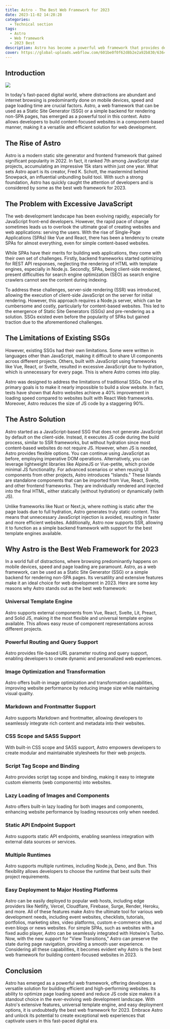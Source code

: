 ```yaml
---
title: Astro - The Best Web Framework for 2023
date: 2023-11-02 14:28:28
categories:
  - Technical section
tags: 
  - Astro
  - Web framework
  - 2023 Best
description: Astro has become a powerful web framework that provides developers with a versatile solution for building efficient, high-performance websites. It is undoubtedly the best web framework of 2023. In this fast-paced digital age, embrace Astro and realize its potential to create extraordinary web experiences that engage users.
cover: https://global-uploads.webflow.com/601be0f0f62d8b2e2a92b830/6364f51f6fa383d7f434bb08_astro-mfes.png
---
```


## Introduction

![](https://cdn.jsdelivr.net/gh/PirlosM/image@main/20231102144022.png)

In today's fast-paced digital world, where distractions are abundant and internet browsing is predominantly done on mobile devices, speed and page loading time are crucial factors. Astro, a web framework that can be used as a Static Site Generator (SSG) or a simple backend for rendering non-SPA pages, has emerged as a powerful tool in this context. Astro allows developers to build content-focused websites in a component-based manner, making it a versatile and efficient solution for web development.

## The Rise of Astro

Astro is a modern static site generator and frontend framework that gained significant popularity in 2022. In fact, it ranked 7th among JavaScript star projects, accumulating an impressive 15k stars within just one year. What sets Astro apart is its creator, Fred K. Schott, the mastermind behind Snowpack, an influential unbundling build tool. With such a strong foundation, Astro has quickly caught the attention of developers and is considered by some as the best web framework for 2023.

## The Problem with Excessive JavaScript

The web development landscape has been evolving rapidly, especially for JavaScript front-end developers. However, the rapid pace of change sometimes leads us to overlook the ultimate goal of creating websites and web applications: serving the users. With the rise of Single-Page Applications (SPAs) like Vue and React, there has been a tendency to create SPAs for almost everything, even for simple content-based websites.

While SPAs have their merits for building web applications, they come with their own set of challenges. Firstly, backend frameworks started optimizing for REST API responses, neglecting the rendering of HTML with template engines, especially in Node.js. Secondly, SPAs, being client-side rendered, present difficulties for search engine optimization (SEO) as search engine crawlers cannot see the content during indexing.

To address these challenges, server-side rendering (SSR) was introduced, allowing the execution of client-side JavaScript on the server for initial rendering. However, this approach requires a Node.js server, which can be cumbersome and costly, particularly for content-based websites. This led to the emergence of Static Site Generators (SSGs) and pre-rendering as a solution. SSGs existed even before the popularity of SPAs but gained traction due to the aforementioned challenges.

## The Limitations of Existing SSGs

However, existing SSGs had their own limitations. Some were written in languages other than JavaScript, making it difficult to share UI components across different projects. Others, built with JavaScript using frameworks like Vue, React, or Svelte, resulted in excessive JavaScript due to hydration, which is unnecessary for every page. This is where Astro comes into play.

Astro was designed to address the limitations of traditional SSGs. One of its primary goals is to make it nearly impossible to build a slow website. In fact, tests have shown that Astro websites achieve a 40% improvement in loading speed compared to websites built with React Web frameworks. Moreover, Astro reduces the size of JS code by a staggering 90%.

## The Astro Solution

Astro started as a JavaScript-based SSG that does not generate JavaScript by default on the client-side. Instead, it executes JS code during the build process, similar to SSR frameworks, but without hydration since most content-based websites do not require JS. However, when JS is needed, Astro provides flexible options.
You can continue using JavaScript as before, employing imperative DOM operations. Alternatively, you can leverage lightweight libraries like AlpineJS or Vue-petite, which provide minimal JS functionality. For advanced scenarios or when reusing UI components from other projects, Astro introduces "Islands." These Islands are standalone components that can be imported from Vue, React, Svelte, and other frontend frameworks. They are individually rendered and injected into the final HTML, either statically (without hydration) or dynamically (with JS).

Unlike frameworks like Nuxt or Next.js, where nothing is static after the page loads due to full hydration, Astro generates truly static content. This means that unnecessary JavaScript injection is avoided, resulting in faster and more efficient websites. Additionally, Astro now supports SSR, allowing it to function as a simple backend framework with support for the best template engines available.

## Why Astro is the Best Web Framework for 2023

In a world full of distractions, where browsing predominantly happens on mobile devices, speed and page loading are paramount. Astro, as a web framework, can be used as a Static Site Generator (SSG) or a simple backend for rendering non-SPA pages. Its versatility and extensive features make it an ideal choice for web development in 2023.
Here are some key reasons why Astro stands out as the best web framework:

### Universal Template Engine

Astro supports external components from Vue, React, Svelte, Lit, Preact, and Solid JS, making it the most flexible and universal template engine available. This allows easy reuse of component representations across different projects.

### Powerful Routing and Query Support

Astro provides file-based URL parameter routing and query support, enabling developers to create dynamic and personalized web experiences.

### Image Optimization and Transformation

Astro offers built-in image optimization and transformation capabilities, improving website performance by reducing image size while maintaining visual quality.

### Markdown and Frontmatter Support

Astro supports Markdown and frontmatter, allowing developers to seamlessly integrate rich content and metadata into their websites.

### CSS Scope and SASS Support

With built-in CSS scope and SASS support, Astro empowers developers to create modular and maintainable stylesheets for their web projects.

### Script Tag Scope and Binding

Astro provides script tag scope and binding, making it easy to integrate custom elements (web components) into websites.

### Lazy Loading of Images and Components

Astro offers built-in lazy loading for both images and components, enhancing website performance by loading resources only when needed.

### Static API Endpoint Support

Astro supports static API endpoints, enabling seamless integration with external data sources or services.

### Multiple Runtimes

Astro supports multiple runtimes, including Node.js, Deno, and Bun. This flexibility allows developers to choose the runtime that best suits their project requirements.

### Easy Deployment to Major Hosting Platforms

Astro can be easily deployed to popular web hosts, including edge providers like Netlify, Vercel, Cloudflare, Firebase, Surge, Render, Heroku, and more.
All of these features make Astro the ultimate tool for various web development needs, including event websites, checklists, tutorials, portfolios, marketing sites, video platforms, custom e-commerce sites, and even blogs or news websites. For simple SPAs, such as websites with a fixed audio player, Astro can be seamlessly integrated with Hotwire's Turbo.
Now, with the new support for "View Transitions," Astro can preserve the state during page navigation, providing a smooth user experience. Considering all these capabilities, it becomes evident why Astro is the best web framework for building content-focused websites in 2023.

## Conclusion

Astro has emerged as a powerful web framework, offering developers a versatile solution for building efficient and high-performing websites. Its ability to optimize page loading speed and reduce JS code size makes it a standout choice in the ever-evolving web development landscape. With Astro's extensive features, universal template engine, and easy deployment options, it is undoubtedly the best web framework for 2023. Embrace Astro and unlock its potential to create exceptional web experiences that captivate users in this fast-paced digital era.

